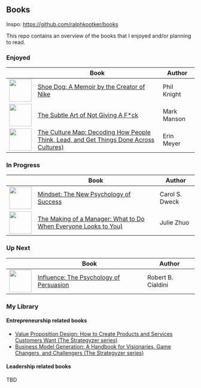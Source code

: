 ## Books
Inspo: https://github.com/ralphkootker/books

This repo contains an overview of the books that I enjoyed and/or planning to read.


### Enjoyed
|            | Book        | Author      |
|------------|-------------|-------------|
| <img src="https://m.media-amazon.com/images/I/51SGjt9pPlL.jpg" width="60"> |[Shoe Dog: A Memoir by the Creator of Nike](https://www.amazon.com/Shoe-Dog-Phil-Knight-audiobook/dp/B01CRJA470/) | Phil Knight 
| <img src="https://images-na.ssl-images-amazon.com/images/I/51coHv7WpjL._SX329_BO1,204,203,200_.jpg" width="60"> |[The Subtle Art of Not Giving A F*ck](https://www.bol.com/nl/f/the-subtle-art-of-not-giving-a-f-ck/9200000056625922/) | Mark Manson
| <img src="https://images-na.ssl-images-amazon.com/images/I/517I4AfWPoL._SX331_BO1,204,203,200_.jpg" width="60"> |[The Culture Map: Decoding How People Think, Lead, and Get Things Done Across Cultures)](https://www.bol.com/nl/f/the-culture-map/9200000025775143/) | Erin Meyer


### In Progress
|            | Book        | Author      |
|------------|-------------|-------------|
| <img src="https://images-na.ssl-images-amazon.com/images/I/41j2-Rz1jiL._SX322_BO1,204,203,200_.jpg" width="60"> |[Mindset: The New Psychology of Success](https://www.amazon.com/Mindset-Psychology-Carol-S-Dweck/dp/0345472322/) | Carol S. Dweck
| <img src="https://images-na.ssl-images-amazon.com/images/I/41SKhBKxy9L._SX329_BO1,204,203,200_.jpg" width="60"> |[The Making of a Manager: What to Do When Everyone Looks to You)](https://www.bol.com/nl/p/the-making-of-a-manager/9200000090281166/?s2a=#productTitle) | Julie Zhuo


### Up Next 
|            | Book        | Author      |
|------------|-------------|-------------|
| <img src="https://m.media-amazon.com/images/I/51K-iHvDHNL.jpg" width="60"> |[Influence: The Psychology of Persuasion](https://www.amazon.com/Influence-Robert-B-Cialdini-audiobook/dp/B01KWAPHAK/) | Robert B. Cialdini


### My Library

#### Entrepreneurship related books
* [Value Proposition Design: How to Create Products and Services Customers Want (The Strategyzer series)](https://www.amazon.com/Value-Proposition-Design-Customers-Strategyzer/dp/1118968050)
* [Business Model Generation: A Handbook for Visionaries, Game Changers, and Challengers (The Strategyzer series)](https://www.amazon.com/Business-Model-Generation-Visionaries-Challengers/dp/0470876417/)

#### Leadership related books
TBD
